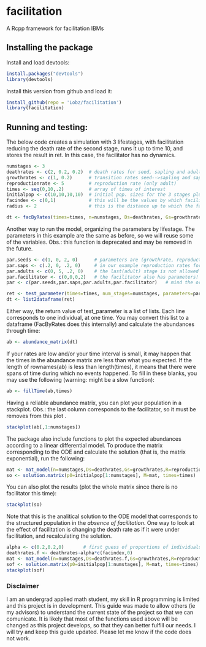 # facilitation
A Rcpp framework for facilitation IBMs

## Installing the package

Install and load devtools:
```r
install.packages("devtools")
library(devtools)
```
Install this version from github and load it:
```r
install_github(repo = 'Lobz/facilitation')
library(facilitation)
```

## Running and testing:

The below code creates a simulation with 3 lifestages, with facilitation reducing the death rate of the second stage, runs it up to time 10, and stores the result in ret. In this case, the facilitator has no dynamics.
```r
numstages <- 3
deathrates <- c(2, 0.2, 0.2)  # death rates for seed, sapling and adult
growthrates <- c(1, 0.2)      # transition rates seed-->sapling and sapling-->adult
reproductionrate <- 5         # reproduction rate (only adult)
times <- seq(0,10,.2)         # array of times of interest
initialpop <- c(10,10,10,10)  # initial pop. sizes for the 3 stages plus the facilitator species
facindex <- c(0,1)            # this will be the values by which facilitator decreases seeds and seedlings deathrates
radius <- 2                   # this is the distance up to which the facilitation affects the seed

dt <- facByRates(times=times, n=numstages, Ds=deathrates, Gs=growthrates, R=reproductionrate, fac=facindex, init=initialpop, rad=radius)
```

Another way to run the model, organizing the parameters by lifestage. The parameters in this example are the same as before, so we will reuse some of the variables. Obs.: this function is deprecated and may be removed in the future.
```r
par.seeds <- c(1, 0, 2, 0)      # parameters are (growthrate, reproductionrate, deathrate, radius). 
par.saps <- c(.2, 0, .2, 0)     # in our example reproduction rates for the first two stages is 0, but you can change 
par.adults <- c(0, 5, .2, 0)    # the last(adult) stage is not allowed to have positive growthrate
par.facilitator <- c(0,0,0,2)   # the facilitator also has parameters! the radius is the radius of facilitating effect
par <- c(par.seeds,par.saps,par.adults,par.facilitator)   # mind the order

ret <- test_parameter(times=times, num_stages=numstages, parameters=par, f=facindex, init=initialpop)
dt <- list2dataframe(ret)
```

Either way, the return value of test_parameter is a list of lists. Each line corresponds to one individual, at one time.
You may convert this list to a dataframe (FacByRates does this internally) and calculate the abundances through time:
```r
ab <- abundance_matrix(dt)
```

If your rates are low and/or your time interval is small, it may happen that the times in the abundance matrix are less than what you expected. If the length of rownames(ab) is less than length(times), it means that there were spans of time during which no events happened. To fill in these blanks, you may use the following (warning: might be a slow function):
```r
ab <- fillTime(ab,times)
```

Having a reliable abundance matrix, you can plot your population in a stackplot. Obs.: the last column corresponds to the facilitator, so it must be removes from this plot .
```r
stackplot(ab[,1:numstages])
```

The package also include functions to plot the expected abundances according to a linear differential model. To produce the matrix corresponding to the ODE and calculate the solution (that is, the matrix exponential), run the following: 
```r
mat <- mat_model(n=numstages,Ds=deathrates,Gs=growthrates,R=reproductionrate)
so <- solution.matrix(p0=initialpop[1:numstages], M=mat, times=times)
```
You can also plot the results (plot the whole matrix since there is no facilitator this time):
```r
stackplot(so)
```
Note that this is the analitical solution to the ODE model that corresponds to the structured population in the *absence of facilitation*. One way to look at the effect of facilitation is changing the death rate as if it were under facilitation, and recalculating the solution.
```r
alpha <- c(0.2,0.2,0)		# first guess of proportions of individuals that are affected by facilitation 
deathrates.f <- deathrates-alpha*c(facindex,0)
mat <- mat_model(n=numstages,Ds=deathrates.f,Gs=growthrates,R=reproductionrate)
sof <- solution.matrix(p0=initialpop[1:numstages], M=mat, times=times)
stackplot(sof)
```

### Disclaimer

I am an undergrad applied math student, my skill in R programming is limited and this project is in development. This guide was made to allow others (ie my advisors) to understand the current state of the project so that we can comunicate. It is likely that most of the functions used above will be changed as this project develops, so that they can better fulfill our needs.
I will try and keep this guide updated. Please let me know if the code does not work.
